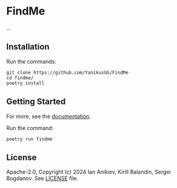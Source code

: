 # FindMe

...

## Installation

Run the commands:

```console
git clone https://github.com/YanikusGG/FindMe
cd findme/
poetry install
```

## Getting Started

For more, see the [documentation][github/docs].

Run the command:

```console
poetry run findme
```

## License

Apache-2.0, Copyright (c) 2024 Ian Anikiev, Kirill Balandin, Sergei Bogdanov. See [LICENSE](github/license) file.

<!-- --- --- --- --- --- --- --- --- --- --- --- --- --- --- --- --- --- --- --- --- --- --- --- --- --- --- --- --- -->

[github/docs]: https://github.com/YanikusGG/FindMe/tree/main/docs/
[github/license]: https://github.com/YanikusGG/FindMe/tree/main/LICENSE
